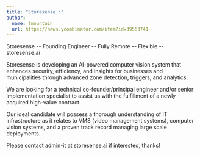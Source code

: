 ```yaml
---
title: "Storesense :"
author:
  name: tmountain
  url: https://news.ycombinator.com/item?id=39563741
---
```

Storesense -- Founding Engineer -- Fully Remote -- Flexible -- storesense.ai

Storesense is developing an AI-powered computer vision system that enhances security, efficiency, and insights for businesses and municipalities through advanced zone detection, triggers, and analytics.

We are looking for a technical co-founder&#x2F;principal engineer and&#x2F;or senior implementation specialist to assist us with the fulfillment of a newly acquired high-value contract.

Our ideal candidate will possess a thorough understanding of IT infrastructure as it relates to VMS (video management systems), computer vision systems, and a proven track record managing large scale deployments.

Please contact admin-it at storesense.ai if interested, thanks!
